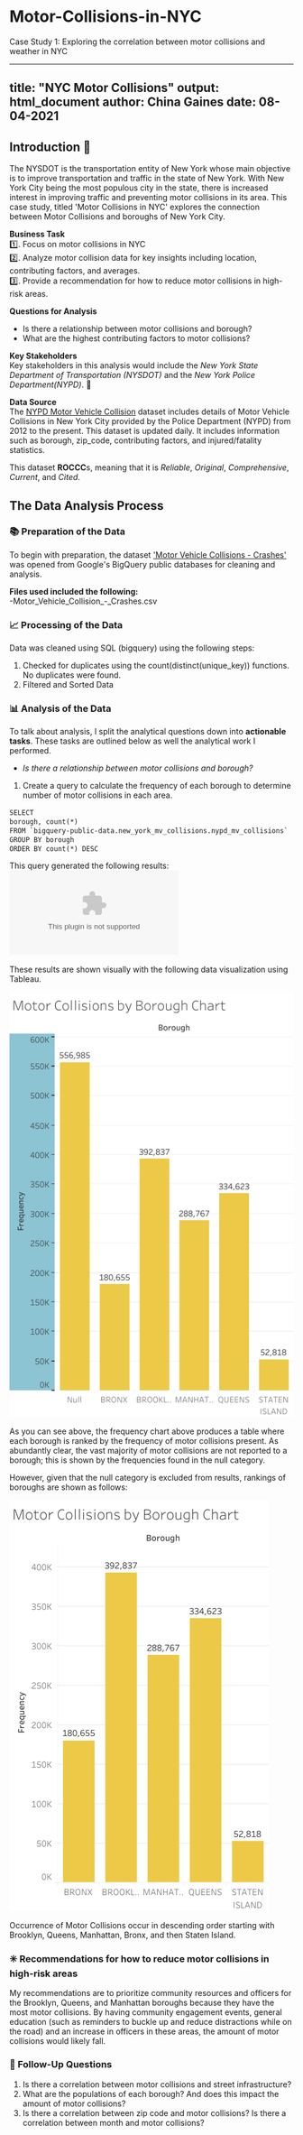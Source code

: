 # Motor-Collisions-in-NYC
Case Study 1: Exploring the correlation between motor collisions and weather in NYC

---
title: "NYC Motor Collisions" 
output: html_document
author: China Gaines
date: 08-04-2021
---

## Introduction 🚗
The NYSDOT is the transportation entity of New York whose main objective is to improve transportation and traffic in the state of New York. With New York City being the most populous city in the state, there is increased interest in improving traffic and preventing motor collisions in its area.  This case study, titled 'Motor Collisions in NYC' explores the connection between Motor Collisions and boroughs of New York City. 

**Business Task** \
1️⃣. Focus on motor collisions in NYC \
2️⃣. Analyze motor collision data for key insights including location, contributing factors, and averages. \
3️⃣. Provide a recommendation for how to reduce motor collisions in high-risk areas.


**Questions for Analysis** 
- Is there a relationship between motor collisions and borough? 
- What are the highest contributing factors to motor collisions? 

**Key Stakeholders** \
Key stakeholders in this analysis would include the *New York State Department of Transportation (NYSDOT)* and the *New York Police Department(NYPD)*. 👥

**Data Source**\
The [NYPD Motor Vehicle Collision](https://data.cityofnewyork.us/Public-Safety/Motor-Vehicle-Collisions-Crashes/h9gi-nx95) dataset includes details of Motor Vehicle Collisions in New York City provided by the Police Department (NYPD) from 2012 to the present. This dataset is updated daily. It includes information such as borough, zip_code, contributing factors, and injured/fatality statistics.

This dataset **ROCCC**s, meaning that it is *Reliable*, *Original*, *Comprehensive*, *Current*, and *Cited*.

## The Data Analysis Process

### 📚 Preparation of the Data 

To begin with preparation, the dataset ['Motor Vehicle Collisions - Crashes'](https://data.cityofnewyork.us/Public-Safety/Motor-Vehicle-Collisions-Crashes/h9gi-nx95) was opened from Google's BigQuery public databases for cleaning and analysis. 

**Files used included the following:** \
-Motor_Vehicle_Collision_-_Crashes.csv

### 📈 Processing of the Data 
Data was cleaned using SQL (bigquery) using the following steps: 
1. Checked for duplicates using the count(distinct(unique_key)) functions. No duplicates were found.
2. Filtered and Sorted Data 

### 📊 Analysis of the Data
To talk about analysis, I split the analytical questions down into **actionable tasks**. These tasks are outlined below as well the analytical work I performed.  

- *Is there a relationship between motor collisions and borough?* 
 1. Create a query to calculate the frequency of each borough to determine number of motor collisions in each area. 
 ````
SELECT 
borough, count(*)
FROM `bigquery-public-data.new_york_mv_collisions.nypd_mv_collisions`
GROUP BY borough
ORDER BY count(*) DESC
 ````
This query generated the following results: 
![Borough Frequency Table](bq-results-20210805-114854-8twtisrcwm8v.csv) 

These results are shown visually with the following data visualization using Tableau.

![Borough Frequency Chart](borough_frequency.png) 
 
As you can see above, the frequency chart above produces a table where each borough is ranked by the frequency of motor collisions present. As abundantly clear, the vast majority of motor collisions are not reported to a borough; this is shown by the frequencies found in the null category. 

However, given that the null category is excluded from results, rankings of boroughs are shown as follows: 

![Borough Frequency Chart Without Null](borough_frequency_excludenull.png)

Occurrence of Motor Collisions occur in descending order starting with Brooklyn, Queens, Manhattan, Bronx, and then Staten Island.

### ✳️ Recommendations for how to reduce motor collisions in high-risk areas

My recommendations are to prioritize community resources and officers for the Brooklyn, Queens, and Manhattan boroughs because they have the most motor collisions. By having community engagement events, general education (such as reminders to buckle up and reduce distractions while on the road) and an increase in officers in these areas, the amount of motor collisions would likely fall.

### 🚩 Follow-Up Questions 

1. Is there a correlation between motor collisions and street infrastructure?
2. What are the populations of each borough? And does this impact the amount of motor collisions?
3. Is there a correlation between zip code and motor collisions? Is there a correlation between month and motor collisions?
